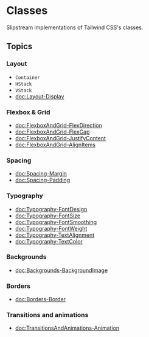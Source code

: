 # Classes

Slipstream implementations of Tailwind CSS's classes.

## Topics

### Layout

- ``Container``
- ``HStack``
- ``VStack``
- <doc:Layout-Display>

### Flexbox & Grid

- <doc:FlexboxAndGrid-FlexDirection>
- <doc:FlexboxAndGrid-FlexGap>
- <doc:FlexboxAndGrid-JustifyContent>
- <doc:FlexboxAndGrid-AlignItems>

### Spacing

- <doc:Spacing-Margin>
- <doc:Spacing-Padding>

### Typography

- <doc:Typography-FontDesign>
- <doc:Typography-FontSize>
- <doc:Typography-FontSmoothing>
- <doc:Typography-FontWeight>
- <doc:Typography-TextAlignment>
- <doc:Typography-TextColor>

### Backgrounds

- <doc:Backgrounds-BackgroundImage>

### Borders

- <doc:Borders-Border>

### Transitions and animations

- <doc:TransitionsAndAnimations-Animation>
